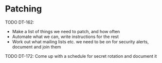 # Patching

TODO DT-162:

* Make a list of things we need to patch, and how often
* Automate what we can, write instructions for the rest
* Work out what mailing lists etc. we need to be on for security alerts, document and join them

TODO DT-172: Come up with a schedule for secret rotation and document it
